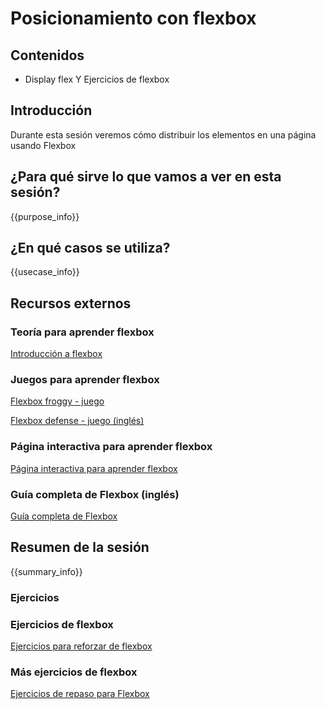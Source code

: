# Posicionamiento con flexbox

## Contenidos

- Display flex Y Ejercicios de flexbox

## Introducción

Durante esta sesión veremos cómo distribuir los elementos en una página usando Flexbox


## ¿Para qué sirve lo que vamos a ver en esta sesión?

{{purpose_info}}


## ¿En qué casos se utiliza?

{{usecase_info}}


## Recursos externos

### Teoría para aprender flexbox

[Introducción a flexbox](https://www.youtube.com/watch?v=F-KCncXMPk0)

### Juegos para aprender flexbox

[Flexbox froggy - juego](http://flexboxfroggy.com/#es)

[Flexbox defense - juego (inglés)](http://www.flexboxdefense.com/)

### Página interactiva para aprender flexbox

[Página interactiva para aprender flexbox](http://codepen.io/enxaneta/full/adLPwv/)

### Guía completa de Flexbox (inglés)

[Guía completa de Flexbox](https://css-tricks.com/snippets/css/a-guide-to-flexbox/)


## Resumen de la sesión

{{summary_info}}


### Ejercicios


### Ejercicios de flexbox

[Ejercicios para reforzar de flexbox](https://docs.google.com/document/d/10U8ngNMrzlZQAA5cZDCjK11UU6KRyx5TyU24uJbBPew/edit)

### Más ejercicios de flexbox

[Ejercicios de repaso para Flexbox](https://drive.google.com/open?id=1BUInayTTiCzbGZVmBDFz69NDKCnFQm1L0pWAtNy6s4w)
